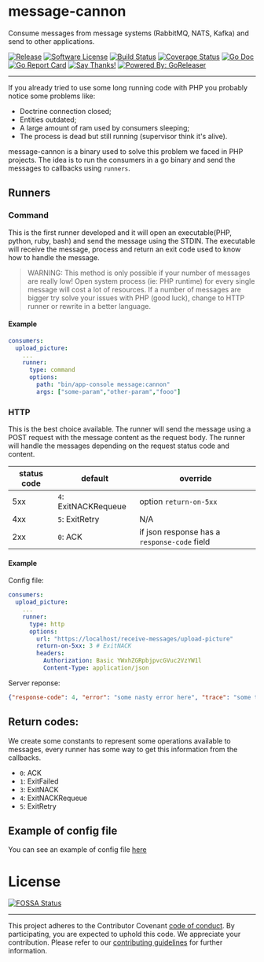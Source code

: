 # message-cannon
Consume messages from message systems (RabbitMQ, NATS, Kafka) and send to other applications.


[![Release](https://img.shields.io/github/release/leandro-lugaresi/message-cannon.svg?style=flat-square)](https://github.com/leandro-lugaresi/message-cannon/releases/latest)
[![Software License](https://img.shields.io/badge/license-MIT-brightgreen.svg?style=flat-square)](LICENSE.md)
[![Build Status](https://travis-ci.org/leandro-lugaresi/message-cannon.svg?branch=master&style=flat-square)](https://travis-ci.org/leandro-lugaresi/message-cannon)
[![Coverage Status](https://img.shields.io/codecov/c/github/leandro-lugaresi/message-cannon/master.svg?style=flat-square)](https://codecov.io/gh/leandro-lugaresi/message-cannon)
[![Go Doc](https://img.shields.io/badge/godoc-reference-blue.svg?style=flat-square)](http://godoc.org/github.com/leandro-lugaresi/message-cannon)
[![Go Report Card](https://goreportcard.com/badge/github.com/leandro-lugaresi/message-cannon?style=flat-square)](https://goreportcard.com/report/github.com/leandro-lugaresi/message-cannon)
[![Say Thanks!](https://img.shields.io/badge/Say%20Thanks-!-1EAEDB.svg)](https://saythanks.io/to/leandro-lugaresi)
[![Powered By: GoReleaser](https://img.shields.io/badge/powered%20by-goreleaser-green.svg?style=flat-square)](https://github.com/goreleaser)

---

If you already tried to use some long running code with PHP you probably notice some problems like:
- Doctrine connection closed;
- Entities outdated;
- A large amount of ram used by consumers sleeping;
- The process is dead but still running (supervisor think it's alive). 

message-cannon is a binary used to solve this problem we faced in PHP projects.
The idea is to run the consumers in a go binary and send the messages to callbacks using `runners`.

## Runners

### Command

This is the first runner developed and it will open an executable(PHP, python, ruby, bash) and send the message using the STDIN. The executable will receive the message, process and return an exit code used to know how to handle the message.

> WARNING: This method is only possible if your number of messages are really low! Open system process (ie: PHP runtime) for every single message will cost a lot of resources. If a number of messages are bigger try solve your issues with PHP (good luck), change to HTTP runner or rewrite in a better language.

#### Example

```yml
consumers:
  upload_picture:
    ...
    runner:
      type: command
      options:
        path: "bin/app-console message:cannon"
        args: ["some-param","other-param","fooo"]
```

### HTTP

This is the best choice available. The runner will send the message using a POST request with the message content as the request body.
The runner will handle the messages depending on the request status code and content.

status code | default | override
----------- | ------- | --------
5xx | `4`: ExitNACKRequeue | option `return-on-5xx`
4xx | `5`: ExitRetry | N/A
2xx  | `0`: ACK | if json response has a `response-code` field

#### Example

Config file: 
```yml
consumers:
  upload_picture:
    ...
    runner:
      type: http
      options:
        url: "https://localhost/receive-messages/upload-picture"
        return-on-5xx: 3 # ExitNACK
        headers:
          Authorization: Basic YWxhZGRpbjpvcGVuc2VzYW1l
          Content-Type: application/json
```

Server reponse:

```json
{"response-code": 4, "error": "some nasty error here", "trace": "some trace as string"}
```

## Return codes:

We create some constants to represent some operations available to messages, every runner has some way to get this information from the callbacks.

-  `0`: ACK
-  `1`: ExitFailed
-  `3`: ExitNACK
-  `4`: ExitNACKRequeue
-  `5`: ExitRetry

## Example of config file

You can see an example of config file [here](cannon.yml.dist)

# License
[![FOSSA Status](https://app.fossa.io/api/projects/git%2Bgithub.com%2Fleandro-lugaresi%2Fmessage-cannon.svg?type=large)](https://app.fossa.io/projects/git%2Bgithub.com%2Fleandro-lugaresi%2Fmessage-cannon?ref=badge_large)

---

This project adheres to the Contributor Covenant [code of conduct](CODE_OF_CONDUCT.md). By participating, you are expected to uphold this code.
We appreciate your contribution. Please refer to our [contributing guidelines](CONTRIBUTING.md) for further information.